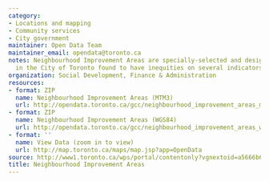 ```yaml
---
category:
- Locations and mapping
- Community services
- City government
maintainer: Open Data Team
maintainer_email: opendata@toronto.ca
notes: Neighbourhood Improvement Areas are specially-selected and designated neighbourhoods
  in the City of Toronto found to have inequities on several indicators of well-being.
organization: Social Development, Finance & Administration
resources:
- format: ZIP
  name: Neighbourhood Improvement Areas (MTM3)
  url: http://opendata.toronto.ca/gcc/neighbourhood_improvement_areas_mtm3.zip
- format: ZIP
  name: Neighbourhood Improvement Areas (WGS84)
  url: http://opendata.toronto.ca/gcc/neighbourhood_improvement_areas_wgs84.zip
- format: ''
  name: View Data (zoom in to view)
  url: http://map.toronto.ca/maps/map.jsp?app=OpenData
source: http://www1.toronto.ca/wps/portal/contentonly?vgnextoid=a5666b68ae586410VgnVCM10000071d60f89RCRD&vgnextchannel=1a66e03bb8d1e310VgnVCM10000071d60f89RCRD
title: Neighbourhood Improvement Areas
---
```

